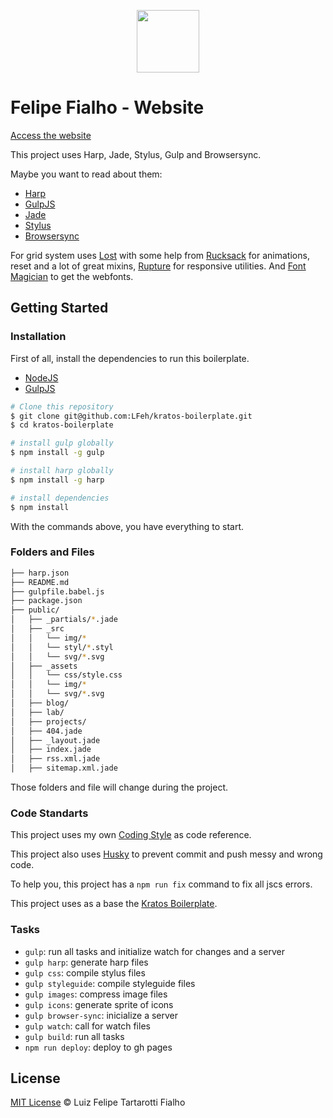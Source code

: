 <p align="center">
  <img src="https://cloud.githubusercontent.com/assets/3603793/15134364/c940fec6-1641-11e6-80ad-dd93a3acefdb.png" width="100">
</p>

# Felipe Fialho - Website

[Access the website](http://www.felipefialho.com/)

This project uses Harp, Jade, Stylus, Gulp and Browsersync.

Maybe you want to read about them:
- [Harp](http://harpjs.com/)
- [GulpJS](http://gulpjs.com/)
- [Jade](http://jade-lang.com/)
- [Stylus](http://learnboost.github.io/stylus/)
- [Browsersync](https://www.browsersync.io/)

For grid system uses [Lost](https://github.com/peterramsing/lost) with some help from [Rucksack](http://simplaio.github.io/rucksack/) for animations, reset and a lot of great mixins, [Rupture](https://github.com/jenius/rupture) for responsive utilities. And [Font Magician](https://github.com/jonathantneal/postcss-font-magician/) to get the webfonts.


## Getting Started

### Installation

First of all, install the dependencies to run this boilerplate.

- [NodeJS](http://nodejs.org/)
- [GulpJS](http://gulpjs.com/)


```sh
# Clone this repository
$ git clone git@github.com:LFeh/kratos-boilerplate.git
$ cd kratos-boilerplate

# install gulp globally
$ npm install -g gulp

# install harp globally
$ npm install -g harp

# install dependencies
$ npm install

```

With the commands above, you have everything to start.

### Folders and Files

```sh
├── harp.json
├── README.md
├── gulpfile.babel.js
├── package.json
├── public/
│   ├── _partials/*.jade
│   ├── _src
│   │   └── img/*
│   │   └── styl/*.styl
│   │   └── svg/*.svg
│   ├── _assets
│   │   └── css/style.css
│   │   └── img/*
│   │   └── svg/*.svg
│   ├── blog/
│   ├── lab/
│   ├── projects/
│   ├── 404.jade
│   ├── _layout.jade
│   ├── index.jade
│   ├── rss.xml.jade
│   ├── sitemap.xml.jade
```

Those folders and file will change during the project.


### Code Standarts

This project uses my own [Coding Style](https://github.com/LFeh/coding-style) as code reference.

This project also uses [Husky](https://github.com/typicode/husky) to prevent commit and push messy and wrong code.

To help you, this project has a `npm run fix` command to fix all jscs errors.

This project uses as a base the [Kratos Boilerplate](https://github.com/LFeh/kratos-boilerplate).

### Tasks

- `gulp`: run all tasks and initialize watch for changes and a server
- `gulp harp`: generate harp files
- `gulp css`: compile stylus files
- `gulp styleguide`: compile styleguide files
- `gulp images`: compress image files
- `gulp icons`: generate sprite of icons
- `gulp browser-sync`: inicialize a server
- `gulp watch`: call for watch files
- `gulp build`: run all tasks
- `npm run deploy`: deploy to gh pages


## License

[MIT License](http://felipefialho.mit-license.org/) © Luiz Felipe Tartarotti Fialho
